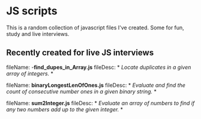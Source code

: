 # JS scripts
 This is a random collection of javascript files I've created. Some for fun, study and live interviews.

## Recently created for live JS interviews

fileName:	-**find_dupes_in_Array.js**
fileDesc:	* *Locate duplicates in a given array of integers.* *

fileName:	**binaryLongestLenOfOnes.js**
fileDesc:	* *Evaluate and find the count of consecutive number ones in a given binary string.* *

fileName:	**sum2Integer.js**
fileDesc:	* *Evaluate an array of numbers to find if any two numbers add up to the given integer.* *
